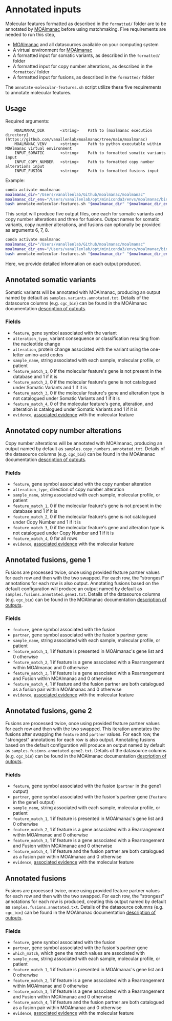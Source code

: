# Annotated inputs
Molecular features formatted as described in the `formatted/` folder are to be annotated by [MOAlmanac](https://github.com/vanallenlab/moalmanac) before using matchmaking. Five requirements are needed to run this step,
- [MOAlmanac](https://github.com/vanallenlab/moalmanac.git) and all datasources available on your computing system
- A virtual environment for [MOAlmanac](https://github.com/vanallenlab/moalmanac.git)
- A formatted input for somatic variants, as described in the `formatted/` folder
- A formatted input for copy number alterations, as described in the `formatted/` folder
- A formatted input for fusions, as described in the `formatted/` folder

The `annotate-molecular-features.sh` script utilize these five requirements to annotate molecular features.

## Usage
Required arguments:
```
    MOALMANAC_DIR       <string>    Path to [moalmanac execution directory](https://github.com/vanallenlab/moalmanac/tree/main/moalmanac)
    MOALMANAC_VENV      <string>    Path to python executable within MOAlmanac virtual environment
    INPUT_SOMATIC       <string>    Path to formatted somatic variants input
    INPUT_COPY_NUMBER   <string>    Path to formatted copy number alterations input
    INPUT_FUSION        <string>    Path to formatted fusions input
```

Example:
```bash
conda activate moalmanac
moalmanac_dir="/Users/vanallenlab/Github/moalmanac/moalmanac"
moalmanac_dir_env="/Users/vanallenlab/opt/miniconda3/envs/moalmanac/bin/python"
bash annotate-molecular-features.sh "$moalmanac_dir" "$moalmanac_dir_env" ../formatted/samples.somatic_variants.txt ../formatted/samples.copy_numbers.txt ../formatted/samples.fusions.txt
```

This script will produce five output files, one each for somatic variants and copy number alterations and three for fusions. Output names for somatic variants, copy number alterations, and fusions can optionally be provided as arguments 6, 7, 8. 
```bash
conda activate moalmanac
moalmanac_dir="/Users/vanallenlab/Github/moalmanac/moalmanac"
moalmanac_dir_env="/Users/vanallenlab/opt/miniconda3/envs/moalmanac/bin/python"
bash annotate-molecular-features.sh "$moalmanac_dir" "$moalmanac_dir_env" ../formatted/samples.somatic_variants.txt ../formatted/samples.copy_numbers.txt ../formatted/samples.fusions.txt example-samples.variants.txt example-samples.copy_number_alterations.txt example-samples.fusions.txt
```

Here, we provide detailed information on each output produced. 

## Annotated somatic variants
Somatic variants will be annotated with MOAlmanac, producing an output named by default as `samples.variants.annotated.txt`. Details of the datasource columns (e.g. `cgc_bin`) can be found in the MOAlmanac documentation [description of outputs](https://github.com/vanallenlab/moalmanac/blob/main/docs/description-of-outputs.md#sorting-somatic-molecular-features).

### Fields
- `feature`, gene symbol associated with the variant
- `alteration_type`, variant consequence or classification resulting from the nucleotide change
- `alteration`, protein change associated with the variant using the one-letter amino-acid codes
- `sample_name`, string associated with each sample, molecular profile, or patient
- `feature_match_1`, 0 if the molecular feature's gene is not present in the database and 1 if it is
- `feature_match_2`, 0 if the molecular feature's gene is not catalogued under Somatic Variants and 1 if it is
- `feature_match_3`, 0 if the molecular feature's gene and alteration type is not catalogued under Somatic Variants and 1 if it is
- `feature_match_4`, 0 of the molecular feature's gene, alteration, and alteration is catalogued under Somatic Variants and 1 if it is
- `evidence`, [associated evidence](https://github.com/vanallenlab/moalmanac/blob/main/docs/description-of-outputs.md#associated-evidence-predictive-implication) with the molecular feature

## Annotated copy number alterations
Copy number alterations will be annotated with MOAlmanac, producing an output named by default as `samples.copy_numbers.annotated.txt`. Details of the datasource columns (e.g. `cgc_bin`) can be found in the MOAlmanac documentation [description of outputs](https://github.com/vanallenlab/moalmanac/blob/main/docs/description-of-outputs.md#sorting-somatic-molecular-features).

### Fields
- `feature`, gene symbol associated with the copy number alteration
- `alteration_type`, direction of copy number alteration
- `sample_name`, string associated with each sample, molecular profile, or patient
- `feature_match_1`, 0 if the molecular feature's gene is not present in the database and 1 if it is
- `feature_match_2`, 0 if the molecular feature's gene is not catalogued under Copy Number and 1 if it is
- `feature_match_3`, 0 if the molecular feature's gene and alteration type is not catalogued under Copy Number and 1 if it is
- `feature_match_4`, 0 for all rows
- `evidence`, [associated evidence](https://github.com/vanallenlab/moalmanac/blob/main/docs/description-of-outputs.md#associated-evidence-predictive-implication) with the molecular feature

## Annotated fusions, gene 1
Fusions are processed twice, once using provided feature partner values for each row and then with the two swapped. For each row, the "strongest" annotations for each row is also output. Annotating fusions based on the default configuration will produce an output named by default as `samples.fusions.annotated.gene1.txt`. Details of the datasource columns (e.g. `cgc_bin`) can be found in the MOAlmanac documentation [description of outputs](https://github.com/vanallenlab/moalmanac/blob/main/docs/description-of-outputs.md#sorting-somatic-molecular-features).

### Fields
- `feature`, gene symbol associated with the fusion
- `partner`, gene symbol associated with the fusion's partner gene
- `sample_name`, string associated with each sample, molecular profile, or patient
- `feature_match_1`, 1 if feature is presented in MOAlmanac's gene list and 0 otherwise
- `feature_match_2`, 1 if feature is a gene associated with a Rearrangement within MOAlmanac and 0 otherwise
- `feature_match_3`, 1 if feature is a gene associated with a Rearrangement and Fusion within MOAlmanac and 0 otherwise
- `feature_match_4`, 1 if feature and the fusion partner are both catalogued as a fusion pair within MOAlmanac and 0 otherwise
- `evidence`, [associated evidence](https://github.com/vanallenlab/moalmanac/blob/main/docs/description-of-outputs.md#associated-evidence-predictive-implication) with the molecular feature

## Annotated fusions, gene 2
Fusions are processed twice, once using provided feature partner values for each row and then with the two swapped. This iteration annotates the fusions after swapping the `feature` and `partner` values. For each row, the "strongest" annotations for each row is also output. Annotating fusions based on the default configuration will produce an output named by default as `samples.fusions.annotated.gene2.txt`. Details of the datasource columns (e.g. `cgc_bin`) can be found in the MOAlmanac documentation [description of outputs](https://github.com/vanallenlab/moalmanac/blob/main/docs/description-of-outputs.md#sorting-somatic-molecular-features).

### Fields
- `feature`, gene symbol associated with the fusion (`partner` in the gene1 output)
- `partner`, gene symbol associated with the fusion's partner gene (`feature` in the gene1 output)
- `sample_name`, string associated with each sample, molecular profile, or patient
- `feature_match_1`, 1 if feature is presented in MOAlmanac's gene list and 0 otherwise
- `feature_match_2`, 1 if feature is a gene associated with a Rearrangement within MOAlmanac and 0 otherwise
- `feature_match_3`, 1 if feature is a gene associated with a Rearrangement and Fusion within MOAlmanac and 0 otherwise
- `feature_match_4`, 1 if feature and the fusion partner are both catalogued as a fusion pair within MOAlmanac and 0 otherwise
- `evidence`, [associated evidence](https://github.com/vanallenlab/moalmanac/blob/main/docs/description-of-outputs.md#associated-evidence-predictive-implication) with the molecular feature

## Annotated fusions
Fusions are processed twice, once using provided feature partner values for each row and then with the two swapped. For each row, the "strongest" annotations for each row is produced, creating this output named by default as `samples.fusions.annotated.txt`. Details of the datasource columns (e.g. `cgc_bin`) can be found in the MOAlmanac documentation [description of outputs](https://github.com/vanallenlab/moalmanac/blob/main/docs/description-of-outputs.md#sorting-somatic-molecular-features).

### Fields
- `feature`, gene symbol associated with the fusion 
- `partner`, gene symbol associated with the fusion's partner gene 
- `which_match`, which gene the match values are associated with 
- `sample_name`, string associated with each sample, molecular profile, or patient
- `feature_match_1`, 1 if feature is presented in MOAlmanac's gene list and 0 otherwise
- `feature_match_2`, 1 if feature is a gene associated with a Rearrangement within MOAlmanac and 0 otherwise
- `feature_match_3`, 1 if feature is a gene associated with a Rearrangement and Fusion within MOAlmanac and 0 otherwise
- `feature_match_4`, 1 if feature and the fusion partner are both catalogued as a fusion pair within MOAlmanac and 0 otherwise
- `evidence`, [associated evidence](https://github.com/vanallenlab/moalmanac/blob/main/docs/description-of-outputs.md#associated-evidence-predictive-implication) with the molecular feature

